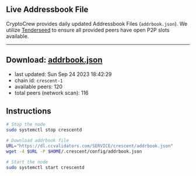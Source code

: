 ## Live Addressbook File

CryptoCrew provides daily updated Addressbook Files (`addrbook.json`). We utilize [Tenderseed](https://github.com/binaryholdings/tenderseed) to ensure all provided peers have open P2P slots available.

---
**Download: [addrbook.json](https://dl.ccvalidators.com/SERVICE/crescent/addrbook.json)**
---

- last updated: Sun Sep 24 2023 18:42:29
- chain id: `crescent-1`
- available peers: 120
- total peers (network scan): 116

## Instructions
```sh
# Stop the node
sudo systemctl stop crescentd

# Download addrbook file
URL="https://dl.ccvalidators.com/SERVICE/crescent/addrbook.json"
wget -4 $URL -P $HOME/.crescent/config/addrbook.json

# Start the node
sudo systemctl start crescentd
```
